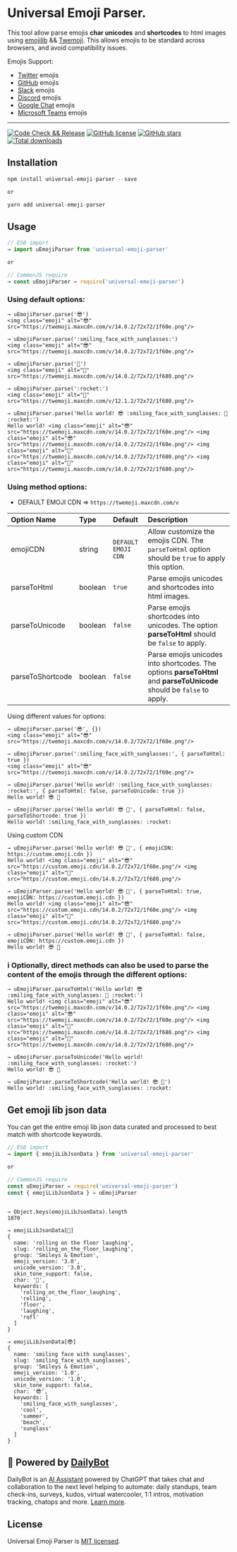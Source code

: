 # Universal Emoji Parser.

This tool allow parse emojis **char unicodes** and **shortcodes** to html images using [emojilib](https://github.com/muan/emojilib) && [Twemoji](https://github.com/twitter/twemoji).
This allows emojis to be standard across browsers, and avoid compatibility issues.

Emojis Support:

- [Twitter](https://twitter.com/) emojis
- [GitHub](https://github.com/) emojis
- [Slack](https://slack.com/) emojis
- [Discord](https://discord.com/) emojis
- [Google Chat](https://chat.google.com/) emojis
- [Microsoft Teams](https://www.microsoft.com/en-us/microsoft-teams/group-chat-software) emojis

---

[![Code Check && Release](https://github.com/DailyBotHQ/universal-emoji-parser/actions/workflows/release_and_publish.yml/badge.svg?branch=main)](https://github.com/DailyBotHQ/universal-emoji-parser/actions/workflows/release_and_publish.yml)
[![GitHub license](https://img.shields.io/github/license/DailyBotHQ/universal-emoji-parser)](https://github.com/DailyBotHQ/universal-emoji-parser/blob/main/LICENSE)
[![GitHub stars](https://img.shields.io/github/stars/DailyBotHQ/universal-emoji-parser)](https://github.com/DailyBotHQ/universal-emoji-parser)
[![Total downloads](https://img.shields.io/npm/dt/universal-emoji-parser.svg)](https://www.npmjs.com/package/universal-emoji-parser)

## Installation

```javascript
npm install universal-emoji-parser --save

or

yarn add universal-emoji-parser
```

## Usage

```javascript
// ES6 import
→ import uEmojiParser from 'universal-emoji-parser'

or

// CommonJS require
→ const uEmojiParser = require('universal-emoji-parser')
```

### Using default options:

```
→ uEmojiParser.parse('😎')
<img class="emoji" alt="😎" src="https://twemoji.maxcdn.com/v/14.0.2/72x72/1f60e.png"/>
```

```
→ uEmojiParser.parse(':smiling_face_with_sunglasses:')
<img class="emoji" alt="😎" src="https://twemoji.maxcdn.com/v/14.0.2/72x72/1f60e.png"/>
```

```
→ uEmojiParser.parse('🚀')
<img class="emoji" alt="🚀" src="https://twemoji.maxcdn.com/v/14.0.2/72x72/1f680.png"/>
```

```
→ uEmojiParser.parse(':rocket:')
<img class="emoji" alt="🚀" src="https://twemoji.maxcdn.com/v/12.1.2/72x72/1f680.png"/>
```

```
→ uEmojiParser.parse('Hello world! 😎 :smiling_face_with_sunglasses: 🚀 :rocket:')
Hello world! <img class="emoji" alt="😎" src="https://twemoji.maxcdn.com/v/14.0.2/72x72/1f60e.png"/> <img class="emoji" alt="😎" src="https://twemoji.maxcdn.com/v/14.0.2/72x72/1f60e.png"/> <img class="emoji" alt="🚀" src="https://twemoji.maxcdn.com/v/14.0.2/72x72/1f680.png"/> <img class="emoji" alt="🚀" src="https://twemoji.maxcdn.com/v/14.0.2/72x72/1f680.png"/>
```

### Using method options:

- DEFAULT EMOJI CDN => `https://twemoji.maxcdn.com/v`

| Option Name      | Type    | Default             | Description                                                                                                           |
| :--------------- | :------ | :------------------ | :-------------------------------------------------------------------------------------------------------------------- |
| emojiCDN         | string  | `DEFAULT EMOJI CDN` | Allow customize the emojis CDN. The `parseToHtml` option should be `true` to apply this option.                       |
| parseToHtml      | boolean | `true`              | Parse emojis unicodes and shortcodes into html images.                                                                |
| parseToUnicode   | boolean | `false`             | Parse emojis shortcodes into unicodes. The option **parseToHtml** should be `false` to apply.                         |
| parseToShortcode | boolean | `false`             | Parse emojis unicodes into shortcodes. The options **parseToHtml** and **parseToUnicode** should be `false` to apply. |

Using different values for options:

```
→ uEmojiParser.parse('😎', {})
<img class="emoji" alt="😎" src="https://twemoji.maxcdn.com/v/14.0.2/72x72/1f60e.png"/>
```

```
→ uEmojiParser.parse(':smiling_face_with_sunglasses:', { parseToHtml: true })
<img class="emoji" alt="😎" src="https://twemoji.maxcdn.com/v/14.0.2/72x72/1f60e.png"/>
```

```
→ uEmojiParser.parse('Hello world! :smiling_face_with_sunglasses: :rocket:', { parseToHtml: false, parseToUnicode: true })
Hello world! 😎 🚀
```

```
→ uEmojiParser.parse('Hello world! 😎 🚀', { parseToHtml: false, parseToShortcode: true })
Hello world! :smiling_face_with_sunglasses: :rocket:
```

Using custom CDN

```
→ uEmojiParser.parse('Hello world! 😎 🚀', { emojiCDN: https://custom.emoji.cdn })
Hello world! <img class="emoji" alt="😎" src="https://custom.emoji.cdn/14.0.2/72x72/1f60e.png"/> <img class="emoji" alt="🚀" src="https://custom.emoji.cdn/14.0.2/72x72/1f680.png"/>
```

```
→ uEmojiParser.parse('Hello world! 😎 🚀', { parseToHtml: true, emojiCDN: https://custom.emoji.cdn })
Hello world! <img class="emoji" alt="😎" src="https://custom.emoji.cdn/14.0.2/72x72/1f60e.png"/> <img class="emoji" alt="🚀" src="https://custom.emoji.cdn/14.0.2/72x72/1f680.png"/>
```

```
→ uEmojiParser.parse('Hello world! 😎 🚀', { parseToHtml: false, emojiCDN: https://custom.emoji.cdn })
Hello world! 😎 🚀
```

### ℹ️ Optionally, direct methods can also be used to parse the content of the emojis through the different options:

```
→ uEmojiParser.parseToHtml('Hello world! 😎 :smiling_face_with_sunglasses: 🚀 :rocket:')
Hello world! <img class="emoji" alt="😎" src="https://twemoji.maxcdn.com/v/14.0.2/72x72/1f60e.png"/> <img class="emoji" alt="😎" src="https://twemoji.maxcdn.com/v/14.0.2/72x72/1f60e.png"/> <img class="emoji" alt="🚀" src="https://twemoji.maxcdn.com/v/14.0.2/72x72/1f680.png"/> <img class="emoji" alt="🚀" src="https://twemoji.maxcdn.com/v/14.0.2/72x72/1f680.png"/>
```

```
→ uEmojiParser.parseToUnicode('Hello world! :smiling_face_with_sunglasses: :rocket:')
Hello world! 😎 🚀
```

```
→ uEmojiParser.parseToShortcode('Hello world! 😎 🚀')
Hello world! :smiling_face_with_sunglasses: :rocket:
```

## Get emoji lib json data

You can get the entire emoji lib json data curated and processed to best match with shortcode keywords.

```javascript
// ES6 import
→ import { emojiLibJsonData } from 'universal-emoji-parser'

or

// CommonJS require
const uEmojiParser = require('universal-emoji-parser')
const { emojiLibJsonData } = uEmojiParser
```

```

→ Object.keys(emojiLibJsonData).length
1870

→ emojiLibJsonData[🤣]
{
  name: 'rolling on the floor laughing',
  slug: 'rolling_on_the_floor_laughing',
  group: 'Smileys & Emotion',
  emoji_version: '3.0',
  unicode_version: '3.0',
  skin_tone_support: false,
  char: '🤣',
  keywords: [
    'rolling_on_the_floor_laughing',
    'rolling',
    'floor',
    'laughing',
    'rofl'
  ]
}

→ emojiLibJsonData[😎]
{
  name: 'smiling face with sunglasses',
  slug: 'smiling_face_with_sunglasses',
  group: 'Smileys & Emotion',
  emoji_version: '1.0',
  unicode_version: '1.0',
  skin_tone_support: false,
  char: '😎',
  keywords: [
    'smiling_face_with_sunglasses',
    'cool',
    'summer',
    'beach',
    'sunglass'
  ]
}
```

## :electric_plug: Powered by [DailyBot](https://www.dailybot.com?utm_source=dailybotopensource&utm_medium=universal-emoji-parser)

DailyBot is an [AI Assistant](https://www.dailybot.com/product/ai) powered by ChatGPT that takes chat and collaboration to the next level helping to automate: daily standups, team check-ins, surveys, kudos, virtual watercooler, 1:1 intros, motivation tracking, chatops and more. [Learn more](https://www.dailybot.com?utm_source=dailybotopensource&utm_medium=universal-emoji-parser).

## License

Universal Emoji Parser is [MIT licensed](./LICENSE).
